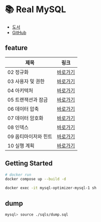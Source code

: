 # 📚 Real MySQL

-   [도서](https://product.kyobobook.co.kr/detail/S000060313997)
-   [GitHub](https://github.com/wikibook/realmysql80)

## feature

| 제목                 | 링크                                            |
| -------------------- | ----------------------------------------------- |
| 02 정규화            | [바로가기](./02-normalization/README.md)        |
| 03 사용자 및 권한    | [바로가기](./03-user-and-permission/README.md)  |
| 04 아키텍처          | [바로가기](./04-architecture/README.md)         |
| 05 트랜잭션과 잠금   | [바로가기](./05-transaction-and-lock/README.md) |
| 06 데이터 압축       | [바로가기](./06-data-compression/README.md)     |
| 07 데이터 암호화     | [바로가기](./07-data-encryption/README.md)      |
| 08 인덱스            | [바로가기](./08-indexes/README.md)              |
| 09 옵티마이저와 힌트 | [바로가기](./09-optimizer-and-hints/README.md)  |
| 10 실행 계획         | [바로가기](./10-execution-plans/README.md)      |

## Getting Started

```sh
# docker run
docker compose up --build -d

docker exec -it mysql-optimizer-mysql-1 sh
```

## dump

```sh
mysql> source ./sqls/dump.sql
```

